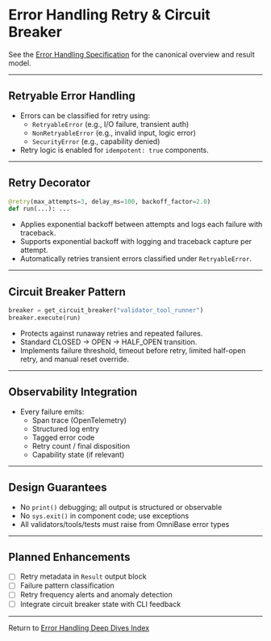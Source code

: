 <!-- === OmniNode:Metadata ===
metadata_version: 0.1.0
protocol_version: 0.1.0
owner: OmniNode Team
copyright: OmniNode Team
schema_version: 0.1.0
name: retry.md
version: 1.0.0
uuid: b9b99d49-fed9-4609-bf56-0b55d2c7f392
author: OmniNode Team
created_at: '2025-05-28T12:40:26.279560'
last_modified_at: '1970-01-01T00:00:00Z'
description: Stamped by MarkdownHandler
state_contract: state_contract://default
lifecycle: active
hash: '0000000000000000000000000000000000000000000000000000000000000000'
entrypoint: markdown://retry
namespace: markdown://retry
meta_type: tool

<!-- === /OmniNode:Metadata === -->
# Error Handling Retry & Circuit Breaker

See the [Error Handling Specification](../error_handling.md) for the canonical overview and result model.

---

## Retryable Error Handling

- Errors can be classified for retry using:
    - `RetryableError` (e.g., I/O failure, transient auth)
    - `NonRetryableError` (e.g., invalid input, logic error)
    - `SecurityError` (e.g., capability denied)
- Retry logic is enabled for `idempotent: true` components.

---

## Retry Decorator

```python
@retry(max_attempts=3, delay_ms=100, backoff_factor=2.0)
def run(...): ...
```
- Applies exponential backoff between attempts and logs each failure with traceback.
- Supports exponential backoff with logging and traceback capture per attempt.
- Automatically retries transient errors classified under `RetryableError`.

---

## Circuit Breaker Pattern

```python
breaker = get_circuit_breaker("validator_tool_runner")
breaker.execute(run)
```
- Protects against runaway retries and repeated failures.
- Standard CLOSED → OPEN → HALF_OPEN transition.
- Implements failure threshold, timeout before retry, limited half-open retry, and manual reset override.

---

## Observability Integration

- Every failure emits:
    - Span trace (OpenTelemetry)
    - Structured log entry
    - Tagged error code
    - Retry count / final disposition
    - Capability state (if relevant)

---

## Design Guarantees

- No `print()` debugging; all output is structured or observable
- No `sys.exit()` in component code; use exceptions
- All validators/tools/tests must raise from OmniBase error types

---

## Planned Enhancements
- [ ] Retry metadata in `Result` output block
- [ ] Failure pattern classification
- [ ] Retry frequency alerts and anomaly detection
- [ ] Integrate circuit breaker state with CLI feedback

---

Return to [Error Handling Deep Dives Index](index.md)
